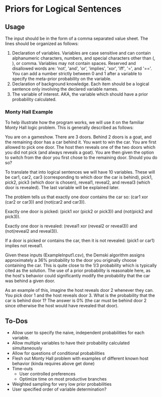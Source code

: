 # Priors for Logical Sentences #

## Usage ##
The input should be in the form of a comma separated value sheet. The lines should be organized as follows:

1. Declaration of variables. Variables are case sensitive and can contain alphanumeric characters, numbers, and special characters other than (, ), or comma. Variables may not contain spaces. Reserved and disallowed words are: 'not', 'and', 'or', 'implies', 'xor', 'iff', '=', and '=='. You can add a number strictly between 0 and 1 after a variable to specify the meta-prior probability on the variable.
2. Declaration of background knowledge. Each item should be a logical sentence only involving the declared variable names.
3. The variable of interest. AKA, the variable which should have a prior probability calculated.

### Monty Hall Example ###
To help illustrate how the program works, we will use it on the familiar Monty Hall logic problem. This is generally described as follows:

You are on a gameshow. There are 3 doors. Behind 2 doors is a goat, and the remaining door has a car behind it. You want to win the car. You are first allowed to pick one door. The host then reveals one of the two doors which you did not pick (and always reveals a goat). You are then given the option to switch from the door you first chose to the remaining door. Should you do so?

To translate that into logical sentences we will have 10 variables. These will be car1, car2, car3 (corresponding to which door the car is behind), pick1, pick2, pick3 (which door is chosen), reveal1, reveal2, and reveal3 (which door is revealed). The last variable will be explained later.

The problem tells us that exactly one door contains the car so: (car1 xor (car2 or car3)) and (not(car2 and car3)).

Exactly one door is picked: (pick1 xor (pick2 or pick3)) and (not(pick2 and pick3)).

Exactly one door is revealed: (reveal1 xor (reveal2 or reveal3)) and (not(reveal2 and reveal3)).

If a door is picked or contains the car, then it is not revealed: (pick1 or car1) implies not reveal1.

Given these inputs (ExampleInput1.csv), the Demski algorithm assigns approximately a 36% probability to the door you originally choose containing the car. This is quite close to the 1/3 probability which is typically cited as the solution. The use of a prior probability is reasonable here, as the host's behavior could significantly modify the probability that the car was behind a given door.

As an example of this, imagine the host reveals door 2 whenever they can. You pick door 1 and the host reveals door 3. What is the probability that the car is behind door 1? The answer is 0% (the car must be behind door 2 since otherwise the host would have revealed that door).

## To-Dos ##

- Allow user to specify the naive, independent probabilities for each variable.
- Allow multiple variables to have their probability calculated simultaneously
- Allow for questions of conditional probabilities
- Flesh out Monty Hall problem with examples of different known host behavior (kinda requires above get done)
- Time-outs
	- User controlled preferences
	- Optimize time on most productive branches
- Weighted sampling for very low prior probabilities
- User specified order of variable determination?
